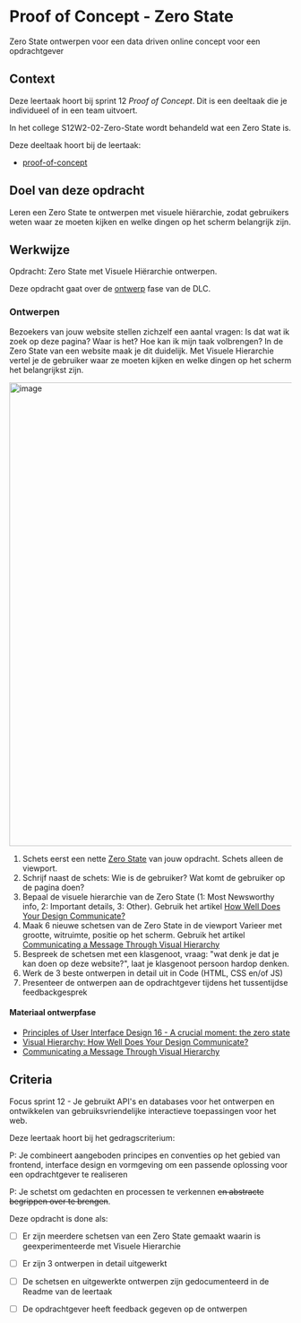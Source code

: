 
# Proof of Concept - Zero State

Zero State ontwerpen voor een data driven online concept voor een opdrachtgever

## Context

Deze leertaak hoort bij sprint 12 _Proof of Concept_. Dit is een deeltaak die je individueel of in een team uitvoert.

In het college S12W2-02-Zero-State wordt behandeld wat een Zero State is.

Deze deeltaak hoort bij de leertaak:
- [
proof-of-concept](https://github.com/fdnd-task/proof-of-concept) 




## Doel van deze opdracht

Leren een Zero State te ontwerpen met visuele hiërarchie, zodat gebruikers weten waar ze moeten kijken en welke dingen op het scherm belangrijk zijn. 

## Werkwijze

Opdracht: Zero State met Visuele Hiërarchie ontwerpen.

Deze opdracht gaat over de [ontwerp](#ontwerpen) fase van de DLC.

### Ontwerpen

Bezoekers van jouw website stellen zichzelf een aantal vragen: Is dat wat ik zoek op deze pagina? Waar is het? Hoe kan ik mijn taak volbrengen? In de Zero State van een website maak je dit duidelijk. Met Visuele Hierarchie vertel je de gebruiker waar ze moeten kijken en welke dingen op het scherm het belangrijkst zijn. 

<img width="827" alt="image" src="https://user-images.githubusercontent.com/1391509/158123865-61c9c075-bc54-44bb-b556-9b2e8568c23e.png">


1. Schets eerst een nette [Zero State](http://bokardo.com/principles-of-user-interface-design/) van jouw opdracht. Schets alleen de viewport.
2. Schrijf naast de schets: Wie is de gebruiker? Wat komt de gebruiker op de pagina doen?
3. Bepaal de visuele hierarchie van de Zero State (1: Most Newsworthy info, 2: Important details, 3: Other). Gebruik het artikel [How Well Does Your Design Communicate?](http://vanseodesign.com/web-design/visual-hierarchy/)
4. Maak 6 nieuwe schetsen van de Zero State in de viewport Varieer met grootte, witruimte, positie op het scherm. Gebruik het artikel [Communicating a Message Through Visual Hierarchy](https://designmodo.com/visual-hierarchy/)
5. Bespreek de schetsen met een klasgenoot, vraag: "wat denk je dat je kan doen op deze website?", laat je klasgenoot persoon hardop denken.
6. Werk de 3 beste ontwerpen in detail uit in Code (HTML, CSS en/of JS)
7. Presenteer de ontwerpen aan de opdrachtgever tijdens het tussentijdse feedbackgesprek


#### Materiaal ontwerpfase

- [Principles of User Interface Design 16 - A crucial moment: the zero state](http://bokardo.com/principles-of-user-interface-design/)
- [Visual Hierarchy: How Well Does Your Design Communicate?](http://vanseodesign.com/web-design/visual-hierarchy/)
- [Communicating a Message Through Visual Hierarchy](https://designmodo.com/visual-hierarchy/)


## Criteria

Focus sprint 12 - Je gebruikt API's en databases voor het ontwerpen en ontwikkelen van gebruiksvriendelijke interactieve toepassingen voor het web.

Deze leertaak hoort bij het gedragscriterium:

P: Je combineert aangeboden principes en conventies op het gebied van frontend, interface design en vormgeving om een passende oplossing voor een opdrachtgever te realiseren

P: Je schetst om gedachten en processen te verkennen ~~en abstracte begrippen over te brengen~~.

Deze opdracht is done als:

- [ ] Er zijn meerdere schetsen van een Zero State gemaakt waarin is geexperimenteerde met Visuele Hierarchie 
- [ ] Er zijn 3 ontwerpen in detail uitgewerkt
- [ ] De schetsen en uitgewerkte ontwerpen zijn gedocumenteerd in de Readme van de leertaak
- [ ] De opdrachtgever heeft feedback gegeven op de ontwerpen


